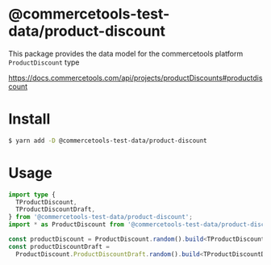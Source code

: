 # @commercetools-test-data/product-discount

This package provides the data model for the commercetools platform `ProductDiscount` type

https://docs.commercetools.com/api/projects/productDiscounts#productdiscount

# Install

```bash
$ yarn add -D @commercetools-test-data/product-discount
```

# Usage

```ts
import type {
  TProductDiscount,
  TProductDiscountDraft,
} from '@commercetools-test-data/product-discount';
import * as ProductDiscount from '@commercetools-test-data/product-discount';

const productDiscount = ProductDiscount.random().build<TProductDiscount>();
const productDiscountDraft =
  ProductDiscount.ProductDiscountDraft.random().build<TProductDiscountDraft>();
```
